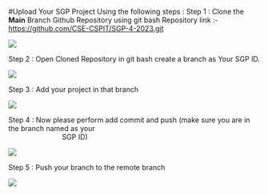 
#Upload Your SGP Project Using the following steps : 
Step 1 : Clone the **Main** Branch Github Repository using git bash Repository link :- 
`               `<https://github.com/CSE-CSPIT/SGP-4-2023.git>

![](Aspose.Words.0a03ed38-145c-4346-b240-97155147e2f1.001.png)

Step 2 : Open Cloned Repository in git bash create a branch as Your SGP ID.

![](Aspose.Words.0a03ed38-145c-4346-b240-97155147e2f1.002.png)



Step 3 : Add your project in that branch 

![](Aspose.Words.0a03ed38-145c-4346-b240-97155147e2f1.003.png)

Step 4 : Now please perform add commit and push (make sure you are in the branch named as your  
`               `SGP ID)

![](Aspose.Words.0a03ed38-145c-4346-b240-97155147e2f1.004.png)

Step 5 : Push your branch to the remote branch

![](Aspose.Words.0a03ed38-145c-4346-b240-97155147e2f1.005.png)
